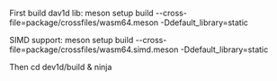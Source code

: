 First build dav1d lib:
meson setup build --cross-file=package/crossfiles/wasm64.meson -Ddefault_library=static

SIMD support:
meson setup build --cross-file=package/crossfiles/wasm64.simd.meson -Ddefault_library=static

Then cd dev1d/build & ninja
